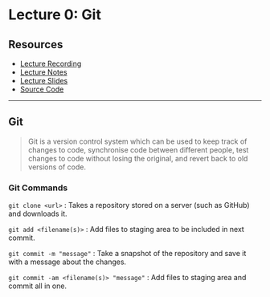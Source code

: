 # Lecture 0: Git

## Resources

- [Lecture Recording](https://video.cs50.net/web/2018/spring/lectures/0)
- [Lecture Notes](https://cs50.harvard.edu/web/notes/0/)
- [Lecture Slides](http://cdn.cs50.net/web/2018/spring/lectures/0/lecture0.pdf)
- [Source Code](http://cdn.cs50.net/web/2018/spring/lectures/0/src0.zip)

---

## Git

> Git is a version control system which can be used to keep track of changes to code, synchronise code between different people, test changes to code without losing the original, and revert back to old versions of code.

### Git Commands

 ```git clone <url>``` : Takes a repository stored on a server (such as GitHub) and downloads it.

 ```git add <filename(s)>``` : Add files to staging area to be included in next commit.

 ```git commit -m "message"``` : Take a snapshot of the repository and save it with a message about the changes.

 ```git commit -am <filename(s)> "message"``` : Add files to staging area and commit all in one.




